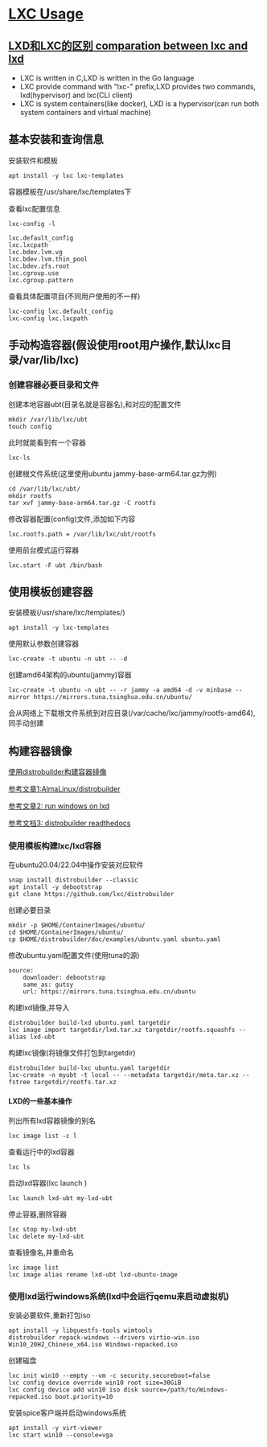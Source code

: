 # [LXC Usage](https://linuxcontainers.org/)

## [LXD和LXC的区别 comparation between lxc and lxd](https://blog.simos.info/comparison-between-lxc-and-lxd/)

- LXC is written in C,LXD is written in the Go language
- LXC provide command with "lxc-" prefix,LXD provides two commands, lxd(hypervisor) and lxc(CLI client)
- LXC is system containers(like docker), LXD is a hypervisor(can run both system containers and virtual machine)

## 基本安装和查询信息

安装软件和模板

	apt install -y lxc lxc-templates

容器模板在/usr/share/lxc/templates下

查看lxc配置信息

	lxc-config -l

	lxc.default_config
	lxc.lxcpath
	lxc.bdev.lvm.vg
	lxc.bdev.lvm.thin_pool
	lxc.bdev.zfs.root
	lxc.cgroup.use
	lxc.cgroup.pattern

查看具体配置项目(不同用户使用的不一样)

	lxc-config lxc.default_config
	lxc-config lxc.lxcpath

## 手动构造容器(假设使用root用户操作,默认lxc目录/var/lib/lxc)

### 创建容器必要目录和文件

创建本地容器ubt(目录名就是容器名),和对应的配置文件

	mkdir /var/lib/lxc/ubt
	touch config

此时就能看到有一个容器

	lxc-ls

创建根文件系统(这里使用ubuntu jammy-base-arm64.tar.gz为例)

	cd /var/lib/lxc/ubt/
	mkdir rootfs
	tar xvf jammy-base-arm64.tar.gz -C rootfs

修改容器配置(config)文件,添加如下内容

	lxc.rootfs.path = /var/lib/lxc/ubt/rootfs

使用前台模式运行容器

	lxc.start -F ubt /bin/bash

## 使用模板创建容器

安装模板(/usr/share/lxc/templates/)

	apt install -y lxc-templates

使用默认参数创建容器

	lxc-create -t ubuntu -n ubt -- -d

创建amd64架构的ubuntu(jammy)容器

	lxc-create -t ubuntu -n ubt -- -r jammy -a amd64 -d -v minbase --mirror https://mirrors.tuna.tsinghua.edu.cn/ubuntu/

会从网络上下载根文件系统到对应目录(/var/cache/lxc/jammy/rootfs-amd64),同手动创建

## 构建容器镜像

[使用distrobuilder构建容器镜像](https://github.com/lxc/distrobuilder)

[参考文章1:AlmaLinux/distrobuilder](https://github.com/AlmaLinux/distrobuilder)

[参考文章2: run windows on lxd](https://blog.simos.info/how-to-run-a-windows-virtual-machine-on-lxd-on-linux/)

[参考文档3: distrobuilder readthedocs](https://distrobuilder.readthedocs.io/en/latest/)

### 使用模板构建lxc/lxd容器

在ubuntu20.04/22.04中操作安装对应软件

	snap install distrobuilder --classic
	apt install -y debootstrap
	git clone https://github.com/lxc/distrobuilder

创建必要目录

	mkdir -p $HOME/ContainerImages/ubuntu/
	cd $HOME/ContainerImages/ubuntu/
	cp $HOME/distrobuilder/doc/examples/ubuntu.yaml ubuntu.yaml

修改ubuntu.yaml配置文件(使用tuna的源)

	source:
		downloader: debootstrap
		same_as: gutsy
		url: https://mirrors.tuna.tsinghua.edu.cn/ubuntu

构建lxd镜像,并导入

	distrobuilder build-lxd ubuntu.yaml targetdir
	lxc image import targetdir/lxd.tar.xz targetdir/rootfs.squashfs --alias lxd-ubt

构建lxc镜像(将镜像文件打包到targetdir)

	distrobuilder build-lxc ubuntu.yaml targetdir
	lxc-create -n myubt -t local -- --metadata targetdir/meta.tar.xz --fstree targetdir/rootfs.tar.xz

#### LXD的一些基本操作

列出所有lxd容器镜像的别名

	lxc image list -c l

查看运行中的lxd容器

	lxc ls

启动lxd容器(lxc launch <lxdimage> <containername>)

	lxc launch lxd-ubt my-lxd-ubt

停止容器,删除容器

	lxc stop my-lxd-ubt
	lxc delete my-lxd-ubt

查看镜像名,并重命名

	lxc image list
	lxc image alias rename lxd-ubt lxd-ubuntu-image

### 使用lxd运行windows系统(lxd中会运行qemu来启动虚拟机)

安装必要软件,重新打包iso

	apt install -y libguestfs-tools wimtools
	distrobuilder repack-windows --drivers virtio-win.iso Win10_20H2_Chinese_x64.iso Windows-repacked.iso

创建磁盘

	lxc init win10 --empty --vm -c security.secureboot=false
	lxc config device override win10 root size=30GiB
	lxc config device add win10 iso disk source=/path/to/Windows-repacked.iso boot.priority=10

安装spice客户端并启动windows系统

	apt install -y virt-viewer
	lxc start win10 --console=vga
